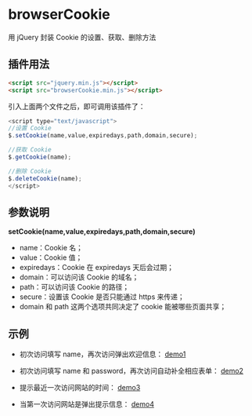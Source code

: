 # browserCookie
用 jQuery 封装 Cookie 的设置、获取、删除方法

## 插件用法
```html
<script src="jquery.min.js"></script>
<script src="browserCookie.min.js"></script>
```
引入上面两个文件之后，即可调用该插件了：
```javascript
<script type="text/javascript">
//设置 Cookie
$.setCookie(name,value,expiredays,path,domain,secure);

//获取 Cookie
$.getCookie(name);

//删除 Cookie
$.deleteCookie(name);
</script>
```

## 参数说明
**setCookie(name,value,expiredays,path,domain,secure)**
- name：Cookie 名；
- value：Cookie 值；
- expiredays：Cookie 在 expiredays 天后会过期；
- domain：可以访问该 Cookie 的域名；
- path：可以访问该 Cookie 的路径；
- secure：设置该 Cookie 是否只能通过 https 来传递；
- domain 和 path 这两个选项共同决定了 cookie 能被哪些页面共享；

## 示例
- 初次访问填写 name，再次访问弹出欢迎信息：
  [demo1](https://alvinyw.github.io/Blog/browserCookie/demo1.html)
  
- 初次访问填写 name 和 password，再次访问自动补全相应表单：
  [demo2](https://alvinyw.github.io/Blog/browserCookie/demo2.html)
  
- 提示最近一次访问网站的时间：
  [demo3](https://alvinyw.github.io/Blog/browserCookie/demo3.html)
  
- 当第一次访问网站是弹出提示信息：
  [demo4](https://alvinyw.github.io/Blog/browserCookie/demo4.html)